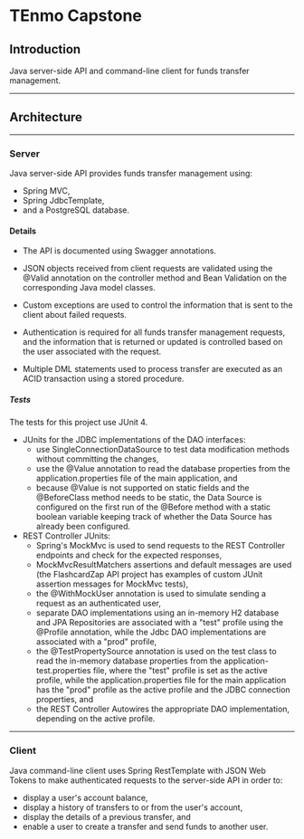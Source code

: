 # TEnmo Capstone

## Introduction
Java server-side API and command-line client for funds transfer management.

---
## Architecture
---
### Server

Java server-side API provides funds transfer management using:  
- Spring MVC,
- Spring JdbcTemplate,
- and a PostgreSQL database.  

#### Details

- The API is documented using Swagger annotations. 

- JSON objects received from client requests are validated using the @Valid annotation on the controller method and Bean Validation on the corresponding Java model classes. 

- Custom exceptions are used to control the information that is sent to the client about failed requests.

- Authentication is required for all funds transfer management requests, and the information that is returned or updated is controlled based on the user associated with the request.

- Multiple DML statements used to process transfer are executed as an ACID transaction using a stored procedure.

##### Tests

The tests for this project use JUnit 4.

- JUnits for the JDBC implementations of the DAO interfaces:  
    - use SingleConnectionDataSource to test data modification methods without committing the changes, 
    - use the @Value annotation to read the database properties from the application.properties file of the main application, and 
    - because @Value is not supported on static fields and the @BeforeClass method needs to be static, the Data Source is configured on the first run of the @Before method with a static boolean variable keeping track of whether the Data Source has already been configured.  
- REST Controller JUnits:  
    - Spring's MockMvc is used to send requests to the REST Controller endpoints and check for the expected responses,
    - MockMvcResultMatchers assertions and default messages are used (the FlashcardZap API project has examples of custom JUnit assertion messages for MockMvc tests),  
    - the @WithMockUser annotation is used to simulate sending a request as an authenticated user,
    - separate DAO implementations using an in-memory H2 database and JPA Repositories are associated with a "test" profile using the @Profile annotation, while the Jdbc DAO implementations are associated with a "prod" profile,
    - the @TestPropertySource annotation is used on the test class to read the in-memory database properties from the application-test.properties file, where the "test" profile is set as the active profile, while the application.properties file for the main application has the "prod" profile as the active profile and the JDBC connection properties, and
    - the REST Controller Autowires the appropriate DAO implementation, depending on the active profile.  

---
### Client

Java command-line client uses Spring RestTemplate with JSON Web Tokens to make authenticated requests to the server-side API in order to:  
- display a user's account balance,  
- display a history of transfers to or from the user's account, 
- display the details of a previous transfer, and 
- enable a user to create a transfer and send funds to another user.













